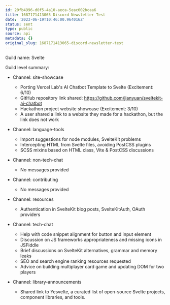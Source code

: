 ```yaml
---
id: 20fb4996-d0f5-4a10-aeca-5eac602bcaa6
title: 1687171413065 Discord Newsletter Test
date: '2023-06-19T10:46:00.964016Z'
status: sent
type: public
source: api
metadata: {}
original_slug: 1687171413065-discord-newsletter-test
---
```


<!-- buttondown-editor-mode: plaintext -->Guild name: Svelte

Guild level summary:

- Channel: site-showcase
    - Porting Vercel Lab's AI Chatbot Template to Svelte (Excitement: 6/10)
    - GitHub repository link shared: https://github.com/jianyuan/sveltekit-ai-chatbot
    - Hackathon project website showcase (Excitement: 3/10)
    - A user shared a link to a website they made for a hackathon, but the link does not work
    
- Channel: language-tools
    - Import suggestions for node modules, SvelteKit problems
    - Intercepting HTML from Svelte files, avoiding PostCSS plugins
    - SCSS mixins based on HTML class, Vite & PostCSS discussions
    
- Channel: non-tech-chat
    - No messages provided
    
- Channel: contributing
    - No messages provided
    
- Channel: resources
    - Authentication in SvelteKit blog posts, SvelteKitAuth, OAuth providers
    
- Channel: tech-chat
    - Help with code snippet alignment for button and input element
    - Discussion on JS frameworks appropriateness and missing icons in JSFiddle
    - Brief discussions on SvelteKit alternatives, grammar and memory leaks
    - SEO and search engine ranking resources requested
    - Advice on building multiplayer card game and updating DOM for two players
    
- Channel: library-announcements
    - Shared link to Yesvelte, a curated list of open-source Svelte projects, component libraries, and tools.